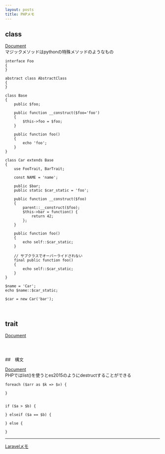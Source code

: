 ```yaml
---
layout: posts
title: PHPメモ 
---
```

## class

[Document](http://jp2.php.net/manual/ja/language.oop5.php)  
マジックメソッドはpythonの特殊メソッドのようなもの  

```
interface Foo
{
}

abstract class AbstractClass
{
}

class Base
{
    public $foo;
    
    public function __construct($foo='foo')
    {
        $this->foo = $foo;
    }
    
    public function foo()
    {
        echo 'foo';
    }
}

class Car extends Base
{
    use FooTrait, BarTrait;
    
    const NAME = 'name';
    
    public $bar;
    public static $car_static = 'foo';
    
    public function __construct($foo)
    {
        parent::__construct($foo);
        $this->bar = function() {
            return 42;
        };
    }
    
    public function foo()
    {
        echo self::$car_static;
    }
    
    // サブクラスでオーバーライドされない
    final public function foo()
    {
        echo self::$car_static;
    }
}

$name = 'Car';
echo $name::$car_static;

$car = new Car('bar');
```
<br>

## trait

[Document](http://www.php.net/traits)  

```
```
<br>

##　構文

[Document](http://jp2.php.net/manual/ja/language.control-structures.php)  
PHPではlist()を使うとes2015のようにdestructすることができる  

```
foreach ($arr as $k => $v) {

}


if ($a > $b) {

} elseif ($a == $b) {

} else {

}
```

---

[Laravelメモ](/2016/05/03/laravel.html)  
